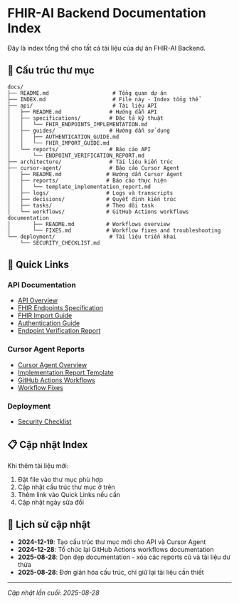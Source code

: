 # FHIR-AI Backend Documentation Index

Đây là index tổng thể cho tất cả tài liệu của dự án FHIR-AI Backend.

## 📁 Cấu trúc thư mục

```
docs/
├── README.md                    # Tổng quan dự án
├── INDEX.md                     # File này - Index tổng thể
├── api/                         # Tài liệu API
│   ├── README.md               # Hướng dẫn API
│   ├── specifications/         # Đặc tả kỹ thuật
│   │   └── FHIR_ENDPOINTS_IMPLEMENTATION.md
│   ├── guides/                 # Hướng dẫn sử dụng
│   │   ├── AUTHENTICATION_GUIDE.md
│   │   └── FHIR_IMPORT_GUIDE.md
│   └── reports/                # Báo cáo API
│       └── ENDPOINT_VERIFICATION_REPORT.md
├── architecture/               # Tài liệu kiến trúc
├── cursor-agent/               # Báo cáo Cursor Agent
│   ├── README.md              # Hướng dẫn Cursor Agent
│   ├── reports/               # Báo cáo thực hiện
│   │   └── template_implementation_report.md
│   ├── logs/                  # Logs và transcripts
│   ├── decisions/             # Quyết định kiến trúc
│   ├── tasks/                 # Theo dõi task
│   └── workflows/             # GitHub Actions workflows documentation
│       ├── README.md          # Workflows overview
│       └── FIXES.md           # Workflow fixes and troubleshooting
└── deployment/                 # Tài liệu triển khai
    └── SECURITY_CHECKLIST.md
```

## 🔗 Quick Links

### API Documentation
- [API Overview](api/README.md)
- [FHIR Endpoints Specification](api/specifications/FHIR_ENDPOINTS_IMPLEMENTATION.md)
- [FHIR Import Guide](api/guides/FHIR_IMPORT_GUIDE.md)
- [Authentication Guide](api/guides/AUTHENTICATION_GUIDE.md)
- [Endpoint Verification Report](api/reports/ENDPOINT_VERIFICATION_REPORT.md)

### Cursor Agent Reports
- [Cursor Agent Overview](cursor-agent/README.md)
- [Implementation Report Template](cursor-agent/reports/template_implementation_report.md)
- [GitHub Actions Workflows](cursor-agent/workflows/README.md)
- [Workflow Fixes](cursor-agent/workflows/FIXES.md)

### Deployment
- [Security Checklist](deployment/SECURITY_CHECKLIST.md)

## 📋 Cập nhật Index

Khi thêm tài liệu mới:
1. Đặt file vào thư mục phù hợp
2. Cập nhật cấu trúc thư mục ở trên
3. Thêm link vào Quick Links nếu cần
4. Cập nhật ngày sửa đổi

## 📅 Lịch sử cập nhật

- **2024-12-19**: Tạo cấu trúc thư mục mới cho API và Cursor Agent
- **2024-12-28**: Tổ chức lại GitHub Actions workflows documentation
- **2025-08-28**: Dọn dẹp documentation - xóa các reports cũ và tài liệu dư thừa
- **2025-08-28**: Đơn giản hóa cấu trúc, chỉ giữ lại tài liệu cần thiết

---

*Cập nhật lần cuối: 2025-08-28*
